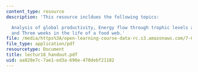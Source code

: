 ```yaml
---
content_type: resource
description: 'This resource incldues the following topics:

  Analysis of global productivity, Energy flow through trophic levels and ecosystems,
  and Three weeks in the life of a food web.'
file: /media/https%3A/open-learning-course-data-rc.s3.amazonaws.com/7-014-introductory-biology-spring-2005/aa828e7c7ae1ed3a696e470debf21182_lectur18_handout.pdf
file_type: application/pdf
resourcetype: Document
title: lectur18_handout.pdf
uid: aa828e7c-7ae1-ed3a-696e-470debf21182
---
```

